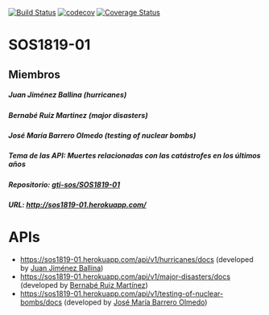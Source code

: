 [![Build Status](https://travis-ci.org/travis-ci/travis-web.svg?branch=master)](https://travis-ci.org/travis-ci/travis-web)
[![codecov](https://codecov.io/gh/gti-sos/SOS1819-01/branch/master/graph/badge.svg)](https://codecov.io/gh/gti-sos/SOS1819-01)
[![Coverage Status](https://coveralls.io/repos/github/gti-sos/SOS1819-01/badge.svg?branch=master)](https://coveralls.io/github/gti-sos/SOS1819-01?branch=master)

<h1>SOS1819-01</h1>

<h2>Miembros</h2>
<h5>Juan Jiménez Ballina (hurricanes)</h5>
<h5>Bernabé Ruiz Martinez (major disasters)</h5>
<h5>José María Barrero Olmedo (testing of nuclear bombs)</h5>

<h5>Tema de las API: Muertes relacionadas con las catástrofes en los últimos años</h5>
<h5>Repositorio: <a href="https://github.com/gti-sos/SOS1819-01">gti-sos/SOS1819-01</h5></a>
<h5>URL: <a href= "http://sos1819-01.herokuapp.com">http://sos1819-01.herokuapp.com/</h3></a>
<h1>APIs</h1>
<ul>
<li><a href="https://sos1819-01.herokuapp.com/api/v1/hurricanes/docs" rel="nofollow">https://sos1819-01.herokuapp.com/api/v1/hurricanes/docs</a> (developed by <a href="https://github.com/30ner">Juan Jiménez Ballina</a>)</li>
<li><a href="https://sos1819-01.herokuapp.com/api/v1/major-disasters/docs" rel="nofollow">https://sos1819-01.herokuapp.com/api/v1/major-disasters/docs</a> (developed by <a href="https://github.com/berruimar">Bernabé Ruiz Martínez</a>)</li>
<li><a href="https://sos1819-01.herokuapp.com/api/v1/testing-of-nuclear-bombs/docs" rel="nofollow">https://sos1819-01.herokuapp.com/api/v1/testing-of-nuclear-bombs/docs</a> (developed by <a href="https://github.com/josbarolm">José María Barrero Olmedo</a>)</li>
</ul>

